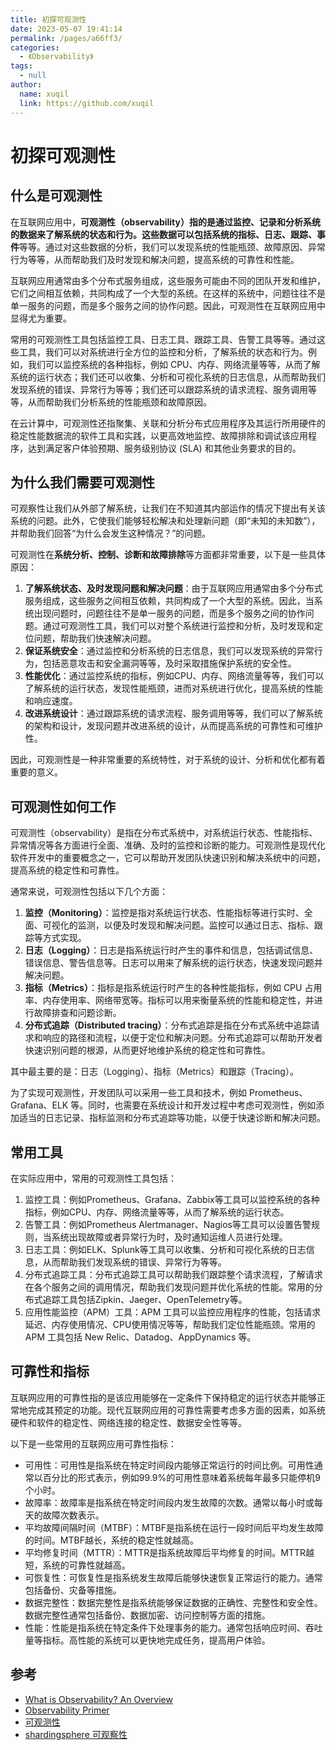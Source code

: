 ```yaml
---
title: 初探可观测性
date: 2023-05-07 19:41:14
permalink: /pages/a66ff3/
categories: 
  - 《Observability》
tags: 
  - null
author: 
  name: xuqil
  link: https://github.com/xuqil
---
```


# 初探可观测性

## 什么是可观测性

在互联网应用中，**可观测性（observability）**指的是通过监控、记录和分析系统的数据来了解系统的状态和行为。这些数据可以包括系统的**指标、日志、跟踪、事件**等等。通过对这些数据的分析，我们可以发现系统的性能瓶颈、故障原因、异常行为等等，从而帮助我们及时发现和解决问题，提高系统的可靠性和性能。

互联网应用通常由多个分布式服务组成，这些服务可能由不同的团队开发和维护，它们之间相互依赖，共同构成了一个大型的系统。在这样的系统中，问题往往不是单一服务的问题，而是多个服务之间的协作问题。因此，可观测性在互联网应用中显得尤为重要。

常用的可观测性工具包括监控工具、日志工具、跟踪工具、告警工具等等。通过这些工具，我们可以对系统进行全方位的监控和分析，了解系统的状态和行为。例如，我们可以监控系统的各种指标，例如 CPU、内存、网络流量等等，从而了解系统的运行状态；我们还可以收集、分析和可视化系统的日志信息，从而帮助我们发现系统的错误、异常行为等等；我们还可以跟踪系统的请求流程、服务调用等等，从而帮助我们分析系统的性能瓶颈和故障原因。

在云计算中，可观测性还指聚集、关联和分析分布式应用程序及其运行所用硬件的稳定性能数据流的软件工具和实践，以更高效地监控、故障排除和调试该应用程序，达到满足客户体验预期、服务级别协议 (SLA) 和其他业务要求的目的。

## 为什么我们需要可观测性

可观察性让我们从外部了解系统，让我们在不知道其内部运作的情况下提出有关该系统的问题。此外，它使我们能够轻松解决和处理新问题（即“未知的未知数”），并帮助我们回答“为什么会发生这种情况？”的问题。

可观测性在**系统分析、控制、诊断和故障排除**等方面都非常重要，以下是一些具体原因：

1. **了解系统状态、及时发现问题和解决问题**：由于互联网应用通常由多个分布式服务组成，这些服务之间相互依赖，共同构成了一个大型的系统。因此，当系统出现问题时，问题往往不是单一服务的问题，而是多个服务之间的协作问题。通过可观测性工具，我们可以对整个系统进行监控和分析，及时发现和定位问题，帮助我们快速解决问题。
2. **保证系统安全**：通过监控和分析系统的日志信息，我们可以发现系统的异常行为，包括恶意攻击和安全漏洞等等，及时采取措施保护系统的安全性。
3. **性能优化**：通过监控系统的指标，例如CPU、内存、网络流量等等，我们可以了解系统的运行状态，发现性能瓶颈，进而对系统进行优化，提高系统的性能和响应速度。
4. **改进系统设计**：通过跟踪系统的请求流程、服务调用等等，我们可以了解系统的架构和设计，发现问题并改进系统的设计，从而提高系统的可靠性和可维护性。

因此，可观测性是一种非常重要的系统特性，对于系统的设计、分析和优化都有着重要的意义。

## 可观测性如何工作

可观测性（observability）是指在分布式系统中，对系统运行状态、性能指标、异常情况等各方面进行全面、准确、及时的监控和诊断的能力。可观测性是现代化软件开发中的重要概念之一，它可以帮助开发团队快速识别和解决系统中的问题，提高系统的稳定性和可靠性。

通常来说，可观测性包括以下几个方面：

1. **监控（Monitoring）**：监控是指对系统运行状态、性能指标等进行实时、全面、可视化的监测，以便及时发现和解决问题。监控可以通过日志、指标、跟踪等方式实现。
2. **日志（Logging）**：日志是指系统运行时产生的事件和信息，包括调试信息、错误信息、警告信息等。日志可以用来了解系统的运行状态，快速发现问题并解决问题。
3. **指标（Metrics）**：指标是指系统运行时产生的各种性能指标，例如 CPU 占用率、内存使用率、网络带宽等。指标可以用来衡量系统的性能和稳定性，并进行故障排查和问题诊断。
4. **分布式追踪（Distributed tracing）**：分布式追踪是指在分布式系统中追踪请求和响应的路径和流程，以便于定位和解决问题。分布式追踪可以帮助开发者快速识别问题的根源，从而更好地维护系统的稳定性和可靠性。

其中最主要的是：日志（Logging）、指标（Metrics）和跟踪（Tracing）。

为了实现可观测性，开发团队可以采用一些工具和技术，例如 Prometheus、Grafana、ELK 等。同时，也需要在系统设计和开发过程中考虑可观测性，例如添加适当的日志记录、指标监测和分布式追踪等功能，以便于快速诊断和解决问题。

## 常用工具

在实际应用中，常用的可观测性工具包括：

1. 监控工具：例如Prometheus、Grafana、Zabbix等工具可以监控系统的各种指标，例如CPU、内存、网络流量等等，从而了解系统的运行状态。
2. 告警工具：例如Prometheus Alertmanager、Nagios等工具可以设置告警规则，当系统出现故障或者异常行为时，及时通知运维人员进行处理。
3. 日志工具：例如ELK、Splunk等工具可以收集、分析和可视化系统的日志信息，从而帮助我们发现系统的错误、异常行为等等。
4. 分布式追踪工具：分布式追踪工具可以帮助我们跟踪整个请求流程，了解请求在各个服务之间的调用情况，帮助我们发现问题并优化系统的性能。常用的分布式追踪工具包括Zipkin、Jaeger、OpenTelemetry等。
5. 应用性能监控（APM）工具：APM 工具可以监控应用程序的性能，包括请求延迟、内存使用情况、CPU使用情况等等，帮助我们定位性能瓶颈。常用的 APM 工具包括 New Relic、Datadog、AppDynamics 等。

## 可靠性和指标

互联网应用的可靠性指的是该应用能够在一定条件下保持稳定的运行状态并能够正常地完成其预定的功能。现代互联网应用的可靠性需要考虑多方面的因素，如系统硬件和软件的稳定性、网络连接的稳定性、数据安全性等等。

以下是一些常用的互联网应用可靠性指标：

- 可用性：可用性是指系统在特定时间段内能够正常运行的时间比例。可用性通常以百分比的形式表示，例如99.9%的可用性意味着系统每年最多只能停机9个小时。
- 故障率：故障率是指系统在特定时间段内发生故障的次数。通常以每小时或每天的故障次数表示。
- 平均故障间隔时间（MTBF）：MTBF是指系统在运行一段时间后平均发生故障的时间。MTBF越长，系统的稳定性就越高。
- 平均修复时间（MTTR）：MTTR是指系统故障后平均修复的时间。MTTR越短，系统的可靠性就越高。
- 可恢复性：可恢复性是指系统发生故障后能够快速恢复正常运行的能力。通常包括备份、灾备等措施。
- 数据完整性：数据完整性是指系统能够保证数据的正确性、完整性和安全性。数据完整性通常包括备份、数据加密、访问控制等方面的措施。
- 性能：性能是指系统在特定条件下处理事务的能力。通常包括响应时间、吞吐量等指标。高性能的系统可以更快地完成任务，提高用户体验。

## 参考

- [What is Observability? An Overview](https://www.motadata.com/blog/what-is-observability/)
- [Observability Primer](https://opentelemetry.io/docs/concepts/observability-primer/)
- [可观测性](https://www.ibm.com/cn-zh/topics/observability)
- [shardingsphere 可观察性](https://shardingsphere.apache.org/document/current/cn/features/observability/)